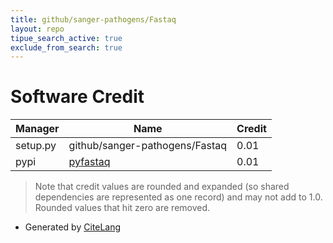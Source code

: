 ```yaml
---
title: github/sanger-pathogens/Fastaq
layout: repo
tipue_search_active: true
exclude_from_search: true
---
```

# Software Credit

|Manager|Name|Credit|
|-------|----|------|
|setup.py|github/sanger-pathogens/Fastaq|0.01|
|pypi|[pyfastaq](https://github.com/sanger-pathogens/Fastaq)|0.01|


> Note that credit values are rounded and expanded (so shared dependencies are represented as one record) and may not add to 1.0. Rounded values that hit zero are removed.


- Generated by [CiteLang](https://github.com/vsoch/citelang)
